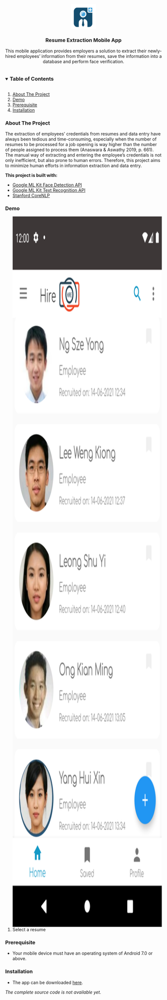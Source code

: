 <p align="center">
  <a href="https://github.com/JieYing-99/Resume-Extraction-Mobile-App">
    <img src="images/logo.png" alt="Logo" width="80" height="80">
  </a>

  <h3 align="center">Resume Extraction Mobile App</h3>

  <p align="center">
    This mobile application provides employers a solution to extract their newly-hired employees’ information from their resumes, save the information into a database and perform face verification.
  </p>
</p>

<details open="open">
  <summary><h3 style="display: inline-block">Table of Contents</h3></summary>
  <ol>
    <li>
      <a href="#about-the-project">About The Project</a>
    </li>
    <li>
      <a href="#demo">Demo</a>
    </li>
    <li>
      <a href="#prerequisite">Prerequisite</a>
    </li>
    <li>
      <a href="#setup">Installation</a>
    </li>
  </ol>
</details>


<h3 id="about-the-project">About The Project</h3>

The extraction of employees’ credentials from resumes and data entry have always been
tedious and time-consuming, especially when the number of resumes to be processed for a job
opening is way higher than the number of people assigned to process them (Anaswara &
Aswathy 2019, p. 661). The manual way of extracting and entering the employee’s credentials
is not only inefficient, but also prone to human errors. 
Therefore, this project aims to minimize human efforts in information extraction and data entry.

<b>This project is built with:</b>
<br>
* [Google ML Kit Face Detection API](https://developers.google.com/ml-kit/vision/face-detection)
* [Google ML Kit Text Recognition API](https://developers.google.com/ml-kit/vision/text-recognition)
* [Stanford CoreNLP](https://stanfordnlp.github.io/CoreNLP/)


<h3 id="demo">Demo</h3>
<ol>
    <li>
      <img src="images/demo1.png" alt="demo1" width="1080" height="2280" style="float:left">
      <p>Select a resume</p>
    </li>
</ol>


<h3 id="prerequisite">Prerequisite</h3>
<ul>
    <li>
      Your mobile device must have an operating system of Android 7.0 or above.
    </li>
</ul>

<h3 id="setup">Installation</h3>
<ul>
    <li>
      The app can be downloaded <a href="https://drive.google.com/file/d/1-UBJwG-iddrUYJ0n-bolY9n5rebUcUbI/view?usp=sharing">here</a>.
    </li>
</ul>
<i>The complete source code is not available yet.</i>
